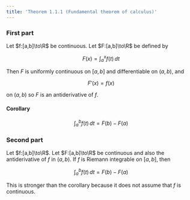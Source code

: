 ```yaml
---
title: 'Theorem 1.1.1 (Fundamental theorem of calculus)'
---
```


### First part

Let $f:[a,b]\to\R$ be continuous. Let $F:[a,b]\to\R$ be defined by

$$
F(x)=\int_a^xf(t)\,dt
$$

Then $F$ is uniformly continuous on $[a,b]$ and differentiable on
$(a,b)$, and

$$
F'(x)=f(x)
$$

on $(a,b)$ so $F$ is an antiderivative of $f$.

#### Corollary

$$
\int_a^bf(t)\,dt=F(b)-F(a)
$$

### Second part

Let $f:[a,b]\to\R$. Let $F:[a,b]\to\R$ be continuous and also the
antiderivative of $f$ in $(a,b)$. If $f$ is Riemann integrable on
$[a,b]$, then

$$
\int_a^bf(t)\,dt=F(b)-F(a)
$$

This is stronger than the corollary because it does not assume that
$f$ is continuous.
